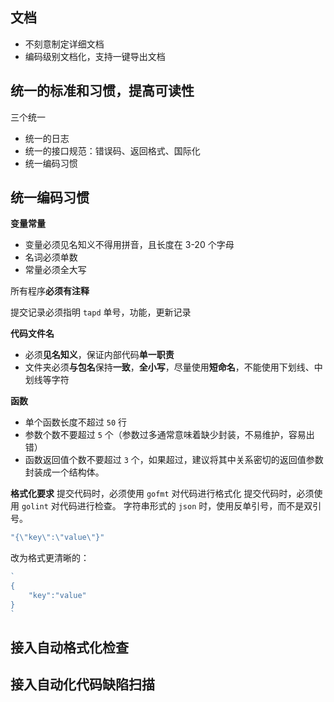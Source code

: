 ## 文档

- 不刻意制定详细文档
- 编码级别文档化，支持一键导出文档

## 统一的标准和习惯，提高可读性

三个统一

- 统一的日志
- 统一的接口规范：错误码、返回格式、国际化
- 统一编码习惯

## 统一编码习惯

**变量常量**

- 变量必须见名知义不得用拼音，且长度在 3-20 个字母
- 名词必须单数
- 常量必须全大写

所有程序**必须有注释**

提交记录必须指明 `tapd` 单号，功能，更新记录

**代码文件名**

- 必须**见名知义**，保证内部代码**单一职责**
- 文件夹必须**与包名**保持**一致**，**全小写**，尽量使用**短命名**，不能使用下划线、中划线等字符

**函数**

- 单个函数长度不超过 `50` 行
- 参数个数不要超过 `5` 个（参数过多通常意味着缺少封装，不易维护，容易出错）
- 函数返回值个数不要超过 `3` 个，如果超过，建议将其中关系密切的返回值参数封装成一个结构体。

**格式化要求**
提交代码时，必须使用 `gofmt` 对代码进行格式化
提交代码时，必须使用 `golint` 对代码进行检查。
字符串形式的 `json` 时，使用反单引号，而不是双引号。

```go
"{\"key\":\"value\"}"
```

改为格式更清晰的：

```go
`
{
    "key":"value"
}
`
```

## 接入自动格式化检查

## 接入自动化代码缺陷扫描
